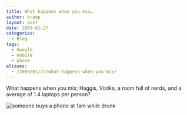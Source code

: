 ```yaml
---
title: What happens when you mix…
author: bramp
layout: post
date: 2009-01-27
categories:
  - Blog
tags:
  - Google
  - mobile
  - phone
aliases:
  - /2009/01/27/what-happens-when-you-mix/
---
```

What happens when you mix; Haggis, Vodka, a room full of nerds, and a average of 1.4 laptops per person?

<div class="figure">
  <img src="/projects/google-phone.jpg" title="someone buys a phone at 1am while drunk" />
</div>